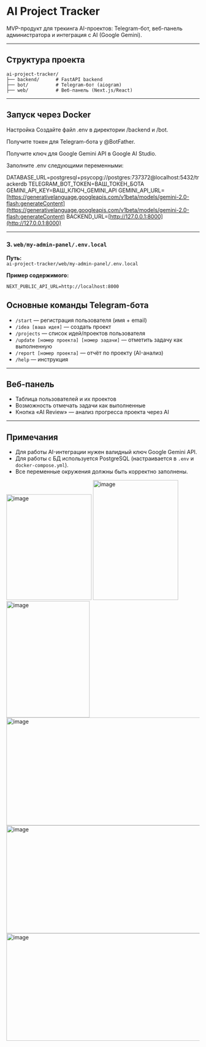 # AI Project Tracker

MVP-продукт для трекинга AI-проектов: Telegram-бот, веб-панель администратора и интеграция с AI (Google Gemini).

---

## Структура проекта

```
ai-project-tracker/
├── backend/      # FastAPI backend
├── bot/          # Telegram-бот (aiogram)
├── web/          # Веб-панель (Next.js/React)

```

---

## Запуск через Docker 

Настройка
Создайте файл .env в директории /backend и /bot.

Получите токен для Telegram-бота у @BotFather.

Получите ключ для Google Gemini API в Google AI Studio.

Заполните .env следующими переменными:

DATABASE_URL=postgresql+psycopg://postgres:737372@localhost:5432/trackerdb
TELEGRAM_BOT_TOKEN=ВАШ_ТОКЕН_БОТА
GEMINI_API_KEY=ВАШ_КЛЮЧ_GEMINI_API
GEMINI_API_URL=[https://generativelanguage.googleapis.com/v1beta/models/gemini-2.0-flash:generateContent](https://generativelanguage.googleapis.com/v1beta/models/gemini-2.0-flash:generateContent)
BACKEND_URL=[http://127.0.0.1:8000](http://127.0.0.1:8000)


---

### 3. `web/my-admin-panel/.env.local`

**Путь:**  
`ai-project-tracker/web/my-admin-panel/.env.local`

**Пример содержимого:**
```
NEXT_PUBLIC_API_URL=http://localhost:8000
```


## Основные команды Telegram-бота

- `/start` — регистрация пользователя (имя + email)
- `/idea [ваша идея]` — создать проект
- `/projects` — список идей/проектов пользователя
- `/update [номер проекта] [номер задачи]` — отметить задачу как выполненную
- `/report [номер проекта]` — отчёт по проекту (AI-анализ)
- `/help` — инструкция

---

## Веб-панель

- Таблица пользователей и их проектов
- Возможность отмечать задачи как выполненные
- Кнопка «AI Review» — анализ прогресса проекта через AI

---

## Примечания

- Для работы AI-интеграции нужен валидный ключ Google Gemini API.
- Для работы с БД используется PostgreSQL (настраивается в `.env` и `docker-compose.yml`).
- Все переменные окружения должны быть корректно заполнены.

<img width="222" height="275" alt="image" src="https://github.com/user-attachments/assets/a7f09ba4-42eb-4fa5-9adc-fe8196e60044" />
<img width="222" height="312" alt="image" src="https://github.com/user-attachments/assets/a7c85458-a2db-4824-ae45-2e05425b9d50" />
<img width="217" height="303" alt="image" src="https://github.com/user-attachments/assets/ff0eb79a-5ddc-46ac-80e7-2720e61c01a3" />
<img width="629" height="281" alt="image" src="https://github.com/user-attachments/assets/d250ac4f-19e2-44d0-a49f-46816451e023" />
<img width="629" height="281" alt="image" src="https://github.com/user-attachments/assets/be19627f-25f0-4ba1-9bb1-85dd73c8f7c0" />
<img width="625" height="280" alt="image" src="https://github.com/user-attachments/assets/0e2b7757-de89-4373-9c99-633dc50b860d" />
